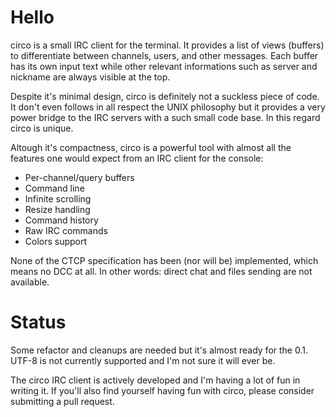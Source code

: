 Hello
=====
circo is a small IRC client for the terminal. It provides a list of views
(buffers) to differentiate between channels, users, and other messages. Each
buffer has its own input text while other relevant informations such as server
and nickname are always visible at the top.

Despite it's minimal design, circo is definitely not a suckless piece of code.
It don't even follows in all respect the UNIX philosophy but it provides a very
power bridge to the IRC servers with a such small code base. In this regard
circo is unique.

Altough it's compactness, circo is a powerful tool with almost all the features
one would expect from an IRC client for the console:

- Per-channel/query buffers
- Command line
- Infinite scrolling
- Resize handling
- Command history
- Raw IRC commands
- Colors support

None of the CTCP specification has been (nor will be) implemented, which means
no DCC at all. In other words: direct chat and files sending are not available.

Status
======
Some refactor and cleanups are needed but it's almost ready for the 0.1. UTF-8
is not currently supported and I'm not sure it will ever be.

The circo IRC client is actively developed and I'm having a lot of fun in
writing it. If you'll also find yourself having fun with circo, please consider
submitting a pull request.
